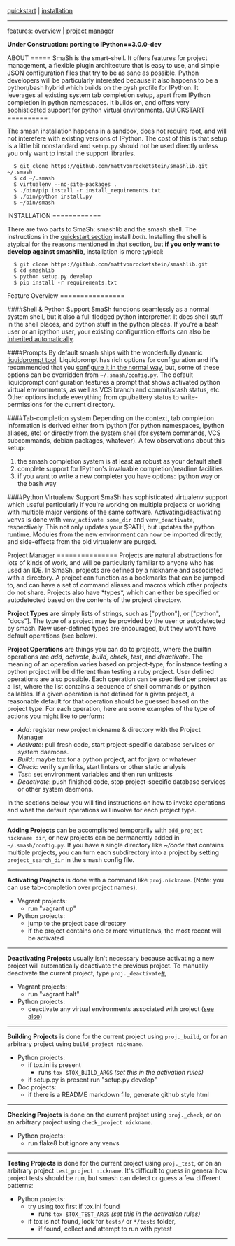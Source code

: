 [quickstart](#quickstart) | [installation](#installation) 

-------------------------------------------------------------------------------

features: [overview](#overview) | [project manager](#pm)

**Under Construction: porting to IPython==3.0.0-dev**

<a name="about"/>
ABOUT
=====
SmaSh is the smart-shell.  It offers features for project management, a flexible plugin architecture that is easy to use, and simple JSON configuration files that try to be as sane as possible.  Python developers will be particularly interested because it also happens to be a python/bash hybrid which builds on the pysh profile for IPython.  It leverages all existing system tab completion setup, apart from IPython completion in python namespaces.  It builds on, and offers very sophisticated support for python virtual environments.


<a name="quickstart"/>
QUICKSTART
==========

The smash installation happens in a sandbox, does not require root, and will not interefere with existing versions of IPython.  The cost of this is that setup is a little bit nonstandard and `setup.py` should not be used directly unless you only want to install the support libraries.

```shell
  $ git clone https://github.com/mattvonrocketstein/smashlib.git ~/.smash
  $ cd ~/.smash
  $ virtualenv --no-site-packages .
  $ ./bin/pip install -r install_requirements.txt
  $ ./bin/python install.py
  $ ~/bin/smash
```

<a name="installation"/>
INSTALLATION
============

There are two parts to SmaSh: smashlib and the smash shell.  The instructions in the [quickstart section](#quickstart) install *both*.  Installing the shell is atypical for the reasons mentioned in that section, but **if you only want to develop against smashlib**, installation is more typical:

```shell
  $ git clone https://github.com/mattvonrocketstein/smashlib.git
  $ cd smashlib
  $ python setup.py develop
  $ pip install -r requirements.txt
```


<a name="overview"/>
Feature Overview
================



####Shell & Python Support
SmaSh functions seamlessly as a normal system shell, but it also a full fledged python interpretter.  It does shell stuff in the shell places, and python stuff in the python places.  If you're a bash user or an ipython user, your existing configuration efforts can also be [inherited automatically](#TODO-config-inheritance).

####Prompts
By default smash ships with the wonderfully dynamic [liquidprompt tool](#https://github.com/nojhan/liquidprompt).  Liquidprompt has rich options for configuration and it's recommended that you [configure it in the normal way](https://github.com/nojhan/liquidprompt#features-configuration), but, some of these options can be overridden from `~/.smash/config.py`.  The default liquidprompt configuration features a prompt that shows activated python virtual environments, as well as VCS branch and commit/stash status, etc.  Other options include everything from cpu/battery status to write-permissions for the current directory.

####Tab-completion system
Depending on the context, tab completion information is derived either from ipython (for python namespaces, ipython aliases, etc) or directly from the system shell (for system commands, VCS subcommands, debian packages, whatever).  A few observations about this setup:

1. the smash completion system is at least as robust as your default shell
2. complete support for IPython's invaluable completion/readline facilities
3. if you want to write a new completer you have options: ipython way or the bash way

####Python Virtualenv Support
SmaSh has sophisticated virtualenv support which useful particularly if you're working on multiple projects or working with multiple major versions of the same software.  Activating/deactivating venvs is done with `venv_activate some_dir` and `venv_deactivate`, respectively.  This not only updates your $PATH, but updates the python runtime.  Modules from the new environment can now be imported directly, and side-effects from the old virtualenv are purged.


<a name="pm"/>
Project Manager
===============
Projects are natural abstractions for lots of kinds of work, and will be particularly familiar to anyone who has used an IDE.  In SmaSh, projects are defined by a nickname and associated with a directory.  A project can function as a bookmarks that can be jumped to, and can have a set of command aliases and macros which other projects do not share.  Projects also have *types*, which can either be specified or autodetected based on the contents of the project directory.

**Project Types** are simply lists of strings, such as ["python"], or ["python", "docs"].  The type of a project may be provided by the user or autodetected by smash.  New user-defined types are encouraged, but they won't have default operations (see below).

**Project Operations** are things you can do to projects, where the builtin operations are *add*, *activate*, *build*, *check*, *test*, and *deactivate*.  The meaning of an operation varies based on project-type, for instance testing a python project will be different than testing a ruby project.  User defined operations are also possible.  Each operation can be specified per project as a list, where the list contains a sequence of shell commands or python callables.  If a given operation is not defined for a given project, a reasonable default for that operation should be guessed based on the project type.  For each operation, here are some examples of the type of actions you might like to perform:

* *Add*: register new project nickname & directory with the Project Manager
* *Activate*: pull fresh code, start project-specific database services or system daemons.
* *Build*: maybe tox for a python project, ant for java or whatever
* *Check*: verify symlinks, start linters or other static analysis
* *Test*: set environment variables and then run unittests
* *Deactivate*: push finished code, stop project-specific database services or other system daemons.

In the sections below, you will find instructions on how to invoke operations and what the default operations will involve for each project type.

-------------------------------------------------------------------------------

**Adding Projects** can be accomplished temporarily with `add_project nickname dir`, or new projects can be permanently added in `~/.smash/config.py`.  If you have a single directory like *~/code* that contains multiple projects, you can turn each subdirectory into a project by setting `project_search_dir` in the smash config file.

-------------------------------------------------------------------------------

**Activating Projects** is done with a command like `proj.nickname`.  (Note: you can use tab-completion over project names).
* Vagrant projects:
    * run "vagrant up"
* Python projects:
    * jump to the project base directory
    * if the project contains one or more virtualenvs, the most recent will be activated

-------------------------------------------------------------------------------

**Deactivating Projects** usually isn't necessary because activating a new project will automatically deactivate the previous project.  To manually deactivate the current project, type `proj._deactivate`[#](#TODO),
* Vagrant projects:
    * run "vagrant halt"
* Python projects:
    * deactivate any virtual environments associated with project ([see also](#))

-------------------------------------------------------------------------------

**Building Projects** is done for the current project using `proj._build`, or for an arbitrary project using `build_project nickname`.
* Python projects:
    * if tox.ini is present
        * runs `tox $TOX_BUILD_ARGS` *(set this in the activation rules)*
    * if setup.py is present run "setup.py develop"
* Doc projects:
    * if there is a README markdown file, generate github style html

-------------------------------------------------------------------------------

**Checking Projects** is done on the current project using `proj._check`, or on an arbitrary project using `check_project nickname`.
* Python projects:
    * run flake8 but ignore any venvs

-------------------------------------------------------------------------------

**Testing Projects** is done for the current project using `proj._test`, or on an arbitrary project `test_project nickname`.  It's difficult to guess in general how project tests should be run, but smash can detect or guess a few different patterns:
* Python projects:
    * try using tox first if tox.ini found
        * runs `tox $TOX_TEST_ARGS` *(set this in the activation rules)*
    * if tox is not found, look for `tests/` or `*/tests` folder,
        * if found, collect and attempt to run with pytest

-------------------------------------------------------------------------------

